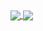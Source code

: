 <a href="https://github.com/joseederangojr/joseederangojr">
  <img align="center" src="https://github-readme-stats.vercel.app/api?username=joseederangojr&count_private=true&show_icons=true&theme=tokyonight" />
</a>
<a href="https://github.com/Keanu73/Keanu73">
  <img align="center" src="https://github-readme-stats.vercel.app/api/top-langs/?username=joseederangojr&layout=compact&theme=tokyonight&langs_count=8" />
</a>

